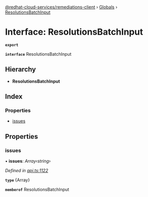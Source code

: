 [@redhat-cloud-services/remediations-client](../README.md) › [Globals](../globals.md) › [ResolutionsBatchInput](resolutionsbatchinput.md)

# Interface: ResolutionsBatchInput

**`export`** 

**`interface`** ResolutionsBatchInput

## Hierarchy

* **ResolutionsBatchInput**

## Index

### Properties

* [issues](resolutionsbatchinput.md#issues)

## Properties

###  issues

• **issues**: *Array‹string›*

*Defined in [api.ts:1122](https://github.com/RedHatInsights/javascript-clients/blob/master/packages/remediations/api.ts#L1122)*

**`type`** {Array<string>}

**`memberof`** ResolutionsBatchInput
